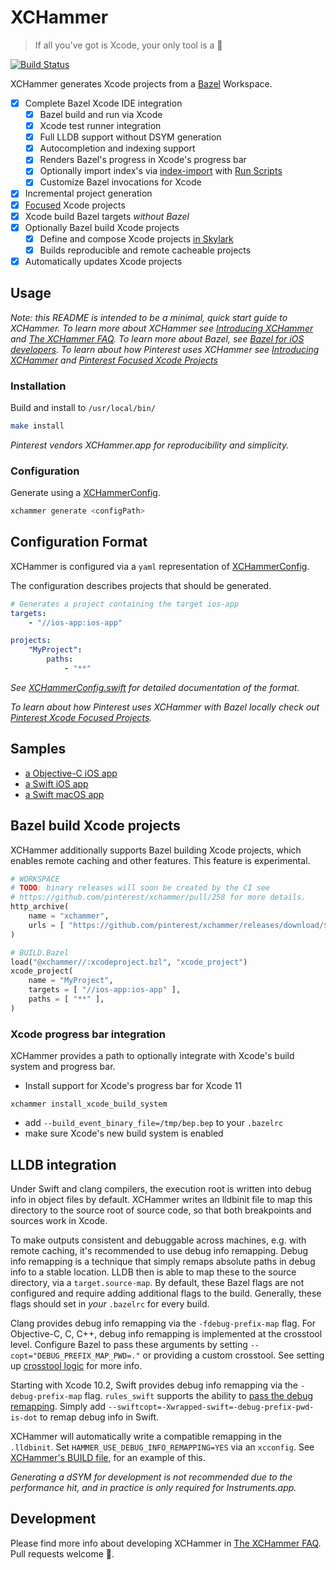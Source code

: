 # XCHammer
> If all you've got is Xcode, your only tool is a 🔨

[![Build Status](https://travis-ci.org/pinterest/xchammer.svg?branch=master)](https://travis-ci.org/pinterest/xchammer)

XCHammer generates Xcode projects from a [Bazel](https://bazel.build/) Workspace.

- [x] Complete Bazel Xcode IDE integration
    - [x] Bazel build and run via Xcode
    - [x] Xcode test runner integration
    - [x] Full LLDB support without DSYM generation
    - [x] Autocompletion and indexing support
    - [x] Renders Bazel's progress in Xcode's progress bar
    - [x] Optionally import index's via [index-import](https://github.com/lyft/index-import) with [Run Scripts](sample/UrlGet/BUILD.bazel#L39)
    - [x] Customize Bazel invocations for Xcode
- [x] Incremental project generation
- [x] [Focused](Docs/PinterestFocusedXcodeProjects.md#xcfocus-aka-focused-projects) Xcode projects
- [x] Xcode build Bazel targets _without Bazel_
- [x] Optionally Bazel build Xcode projects
   - [x] Define and compose Xcode projects [in Skylark](#bazel-build-xcode-projects)
   - [x] Builds reproducible and remote cacheable projects
- [x] Automatically updates Xcode projects

## Usage

_Note: this README is intended to be a minimal, quick start guide to XCHammer.
To learn more about XCHammer see [Introducing
XCHammer](Docs/FastAndReproducibleBuildsWithXCHammer.md) and [The XCHammer
FAQ](Docs/XCHammerFAQ.md). To learn more about Bazel, see [Bazel for iOS
developers](Docs/BazelForiOSDevelopers.md). To learn about how Pinterest uses
XCHammer see [Introducing
XCHammer](Docs/FastAndReproducibleBuildsWithXCHammer.md) and [Pinterest Focused
Xcode Projects](PinterestFocusedXcodeProjects.md)_

### Installation

Build and install to `/usr/local/bin/`

```bash
make install
```

_Pinterest vendors XCHammer.app for reproducibility and simplicity._


### Configuration

Generate using a [XCHammerConfig](Sources/XCHammer/XCHammerConfig.swift).

```bash
xchammer generate <configPath>
```

## Configuration Format

XCHammer is configured via a `yaml` representation of [XCHammerConfig](https://github.com/pinterest/xchammer/blob/master/Sources/XCHammer/XCHammerConfig.swift).

The configuration describes projects that should be generated.

```yaml
# Generates a project containing the target ios-app
targets:
    - "//ios-app:ios-app"

projects:
    "MyProject":
        paths:
            - "**"
```

_See [XCHammerConfig.swift](https://github.com/pinterest/xchammer/blob/master/Sources/XCHammer/XCHammerConfig.swift) for detailed documentation of the format._

_To learn about how Pinterest uses XCHammer with Bazel locally check out [Pinterest Xcode Focused Projects](https://github.com/pinterest/xchammer/blob/master/Docs/PinterestFocusedXcodeProjects.md)._

## Samples

- [a Objective-C iOS app](sample/UrlGet)
- [a Swift iOS app](sample/Tailor) 
- [a Swift macOS app](BUILD.bazel)

## Bazel build Xcode projects

XCHammer additionally supports Bazel building Xcode projects, which enables
remote caching and other features. This feature is experimental.

```py
# WORKSPACE
# TODO: binary releases will soon be created by the CI see
# https://github.com/pinterest/xchammer/pull/258 for more details.
http_archive(
    name = "xchammer",
    urls = [ "https://github.com/pinterest/xchammer/releases/download/${RELEASE}/TBD.zip" ],
)

# BUILD.Bazel
load("@xchammer//:xcodeproject.bzl", "xcode_project")
xcode_project(
    name = "MyProject",
    targets = [ "//ios-app:ios-app" ],
    paths = [ "**" ],
)
```

### Xcode progress bar integration

XCHammer provides a path to optionally integrate with Xcode's build system and
progress bar.

- Install support for Xcode's progress bar for Xcode 11

```
xchammer install_xcode_build_system
```

- add `--build_event_binary_file=/tmp/bep.bep` to your `.bazelrc`
- make sure Xcode's new build system is enabled


## LLDB integration

Under Swift and clang compilers, the execution root is written into debug info
in object files by default. XCHammer writes an lldbinit file to map this
directory to the source root of source code, so that both breakpoints and
sources work in Xcode.

To make outputs consistent and debuggable across machines, e.g. with remote
caching, it's recommended to use debug info remapping. Debug info remapping is a
technique that simply remaps absolute paths in debug info to a stable location.
LLDB then is able to map these to the source directory, via a
`target.source-map`. By default, these Bazel flags are not configured and
require adding additional flags to the build. Generally, these flags should set
in _your_ `.bazelrc` for every build.

Clang provides debug info remapping via the `-fdebug-prefix-map` flag. For
Objective-C, C, C++, debug info remapping is implemented at the crosstool level.
Configure Bazel to pass these arguments by setting
`--copt="DEBUG_PREFIX_MAP_PWD=."` or providing a custom crosstool.  See setting
up [crosstool
logic](https://github.com/bazelbuild/bazel/blob/master/tools/osx/crosstool/wrapped_clang.cc#L218)
for more info.

Starting with Xcode 10.2, Swift provides debug info remapping via the
`-debug-prefix-map` flag.  `rules_swift` supports the ability to [pass the debug
remapping](https://github.com/bazelbuild/rules_swift/commit/43900104d279fcdffbca2d02dbc550492bf33353).
Simply add `--swiftcopt=-Xwrapped-swift=-debug-prefix-pwd-is-dot` to remap debug
info in Swift.

XCHammer will automatically write a compatible remapping in the `.lldbinit`. Set
`HAMMER_USE_DEBUG_INFO_REMAPPING=YES` via an `xcconfig`. See [XCHammer's BUILD
file](BUILD.bazel), for an example of this.

_Generating a dSYM for development is not recommended due to the performance
hit, and in practice is only required for Instruments.app._

## Development

Please find more info about developing XCHammer in [The XCHammer FAQ](Docs/XCHammerFAQ.md). Pull requests welcome 💖.

